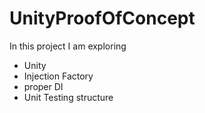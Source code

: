 # UnityProofOfConcept
In this project I am exploring 
 * Unity
 * Injection Factory
 * proper DI
 * Unit Testing structure
